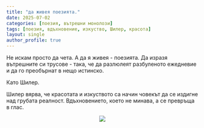 ```yaml
---
title: "да живея поезията."
date: 2025-07-02
categories: [поезия, вътрешни монолози]
tags: [поезия, вдъхновение, изкуство, Шилер, красота]
layout: single
author_profile: true
---
```

<div class="poem">

Не искам просто да чета. 
А да я живея - поезията.
Да изразя вътрешните си трусове -
така, че да разлюлеят разбуленото ежедневие
и да го преобърнат в нещо истинско.

Като Шилер.

Шилер вярва, че красотата и изкуството
са начин човекът да се издигне над грубата реалност.
Вдъхновението, което не минава, 
а се превръща в глас.

</div>

<p align="center">
  <img src="{{ site.baseurl }}/assets/images/shiler.jpg">
</p>

